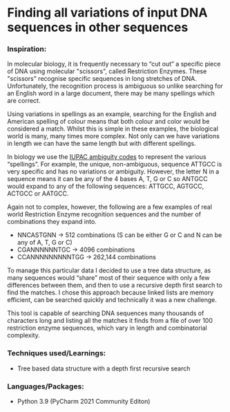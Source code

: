 # Finding all variations of input DNA sequences in other sequences

### Inspiration:
In molecular biology, it is frequently necessary to “cut out” a specific piece of DNA using molecular "scissors", called Restriction Enzymes. These "scissors" recognise specific sequences in long stretches of DNA. Unfortunately, the recognition process is ambiguous so unlike searching for an English word in a large document, there may be many spellings which are correct.

Using variations in spellings as an example, searching for the English and American spelling of colour means that both colour and color would be considered a match. Whilst this is simple in these examples, the biological world is many, many times more complex. Not only can we have variations in length we can have the same length but with different spellings.

In biology we use the [IUPAC ambiguity codes](https://www.bioinformatics.org/sms/iupac.html) to represent the various “spellings”. For example, the unique, non-ambiguous, sequence ATTGCC is very specific and has no variations or ambiguity. However, the letter N in a sequence means it can be any of the 4 bases A, T, G or C so ANTGCC would expand to any of the following sequences: ATTGCC, AGTGCC, ACTGCC or AATGCC.

Again not to complex, however, the following are a few examples of real world Restriction Enzyme recognition sequences and the number of combinations they expand into.
- NNCASTGNN -> 512 combinations (S can be either G or C and N can be any of A, T, G or C)
- CGANNNNNNTGC -> 4096 combinations
- CCANNNNNNNNNTGG -> 262,144 combinations
 
To manage this particular data I decided to use a tree data structure, as many sequences would “share” most of their sequence with only a few differences between them, and then to use a recursive depth first search to find the matches. I chose this approach because linked lists are memory efficient, can be searched quickly and technically it was a new challenge.

This tool is capable of searching DNA sequences many thousands of characters long and listing all the matches it finds from a file of over 100 restriction enzyme sequences, which vary in length and combinatorial complexity.

### Techniques used/Learnings:
- Tree based data structure with a depth first recursive search

### Languages/Packages:
- Python 3.9 (PyCharm 2021 Community Editon)
